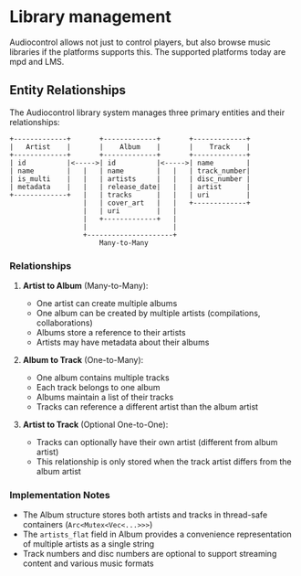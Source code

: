 # Library management

Audiocontrol allows not just to control players, but also browse music libraries if the platforms supports this. The supported platforms today are mpd and LMS.

## Entity Relationships

The Audiocontrol library system manages three primary entities and their relationships:

```
+-------------+       +-------------+       +-------------+
|   Artist    |       |    Album    |       |    Track    |
+-------------+       +-------------+       +-------------+
| id          |<----->| id          |<----->| name        |
| name        |   |   | name        |   |   | track_number|
| is_multi    |   |   | artists     |   |   | disc_number |
| metadata    |   |   | release_date|   |   | artist      |
+-------------+   |   | tracks      |   |   | uri         |
                  |   | cover_art   |   |   +-------------+
                  |   | uri         |   |
                  |   +-------------+   |
                  |                     |
                  +---------------------+
                      Many-to-Many
```

### Relationships

1. **Artist to Album** (Many-to-Many):
   - One artist can create multiple albums
   - One album can be created by multiple artists (compilations, collaborations)
   - Albums store a reference to their artists
   - Artists may have metadata about their albums

2. **Album to Track** (One-to-Many):
   - One album contains multiple tracks
   - Each track belongs to one album
   - Albums maintain a list of their tracks
   - Tracks can reference a different artist than the album artist

3. **Artist to Track** (Optional One-to-One):
   - Tracks can optionally have their own artist (different from album artist)
   - This relationship is only stored when the track artist differs from the album artist

### Implementation Notes

- The Album structure stores both artists and tracks in thread-safe containers (`Arc<Mutex<Vec<...>>>`)
- The `artists_flat` field in Album provides a convenience representation of multiple artists as a single string
- Track numbers and disc numbers are optional to support streaming content and various music formats

